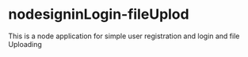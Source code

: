 # nodesigninLogin-fileUplod
This is a  node application for simple user registration and login and file Uploading
